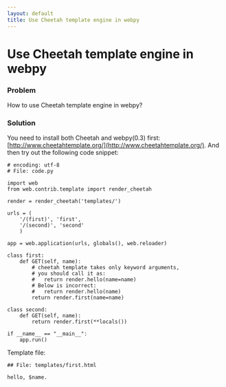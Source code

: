 ```yaml
---
layout: default
title: Use Cheetah template engine in webpy
---
```


# Use Cheetah template engine in webpy

### Problem
How to use Cheetah template engine in webpy?

### Solution

You need to install both Cheetah and webpy(0.3) first: [http://www.cheetahtemplate.org/](http://www.cheetahtemplate.org/). And then try out the following code snippet:

    # encoding: utf-8
    # File: code.py

    import web
    from web.contrib.template import render_cheetah

    render = render_cheetah('templates/')

    urls = (
        '/(first)', 'first',
        '/(second)', 'second'
        )

    app = web.application(urls, globals(), web.reloader)

    class first:
        def GET(self, name):
            # cheetah template takes only keyword arguments,
            # you should call it as:
            #   return render.hello(name=name)
            # Below is incorrect:
            #   return render.hello(name)
            return render.first(name=name)

    class second:
        def GET(self, name):
            return render.first(**locals())

    if __name__ == "__main__":
        app.run()

Template file:

    ## File: templates/first.html

    hello, $name.